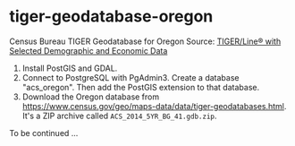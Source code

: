 # tiger-geodatabase-oregon
Census Bureau TIGER Geodatabase for Oregon
Source: [TIGER/Line® with Selected Demographic and Economic Data](https://www.census.gov/geo/maps-data/data/tiger-data.html)

1. Install PostGIS and GDAL.
2. Connect to PostgreSQL with PgAdmin3. Create a database "acs_oregon". Then add the PostGIS extension to that database.
3. Download the Oregon database from <https://www.census.gov/geo/maps-data/data/tiger-geodatabases.html>. It's a ZIP archive called `ACS_2014_5YR_BG_41.gdb.zip`.

To be continued ...
